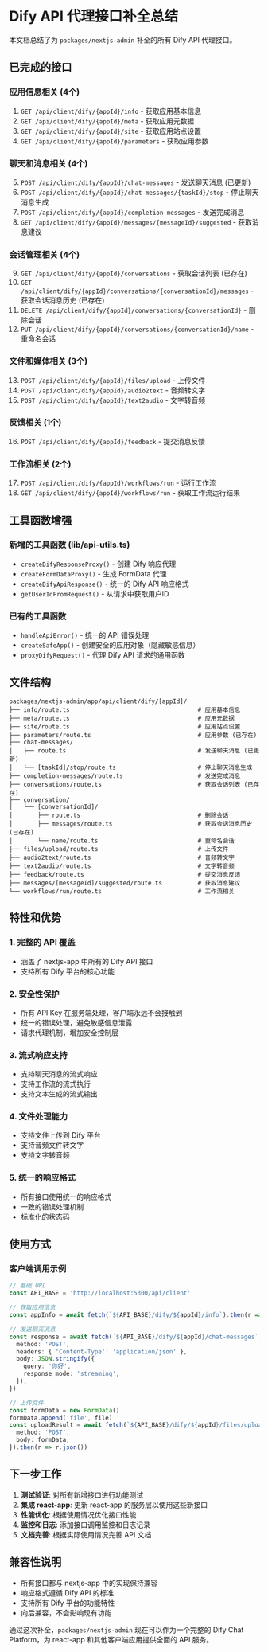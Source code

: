 # Dify API 代理接口补全总结

本文档总结了为 `packages/nextjs-admin` 补全的所有 Dify API 代理接口。

## 已完成的接口

### 应用信息相关 (4个)

1. `GET /api/client/dify/{appId}/info` - 获取应用基本信息
2. `GET /api/client/dify/{appId}/meta` - 获取应用元数据
3. `GET /api/client/dify/{appId}/site` - 获取应用站点设置
4. `GET /api/client/dify/{appId}/parameters` - 获取应用参数

### 聊天和消息相关 (4个)

5. `POST /api/client/dify/{appId}/chat-messages` - 发送聊天消息 (已更新)
6. `POST /api/client/dify/{appId}/chat-messages/{taskId}/stop` - 停止聊天消息生成
7. `POST /api/client/dify/{appId}/completion-messages` - 发送完成消息
8. `GET /api/client/dify/{appId}/messages/{messageId}/suggested` - 获取消息建议

### 会话管理相关 (4个)

9. `GET /api/client/dify/{appId}/conversations` - 获取会话列表 (已存在)
10. `GET /api/client/dify/{appId}/conversations/{conversationId}/messages` - 获取会话消息历史 (已存在)
11. `DELETE /api/client/dify/{appId}/conversations/{conversationId}` - 删除会话
12. `PUT /api/client/dify/{appId}/conversations/{conversationId}/name` - 重命名会话

### 文件和媒体相关 (3个)

13. `POST /api/client/dify/{appId}/files/upload` - 上传文件
14. `POST /api/client/dify/{appId}/audio2text` - 音频转文字
15. `POST /api/client/dify/{appId}/text2audio` - 文字转音频

### 反馈相关 (1个)

16. `POST /api/client/dify/{appId}/feedback` - 提交消息反馈

### 工作流相关 (2个)

17. `POST /api/client/dify/{appId}/workflows/run` - 运行工作流
18. `GET /api/client/dify/{appId}/workflows/run` - 获取工作流运行结果

## 工具函数增强

### 新增的工具函数 (lib/api-utils.ts)

- `createDifyResponseProxy()` - 创建 Dify 响应代理
- `createFormDataProxy()` - 生成 FormData 代理
- `createDifyApiResponse()` - 统一的 Dify API 响应格式
- `getUserIdFromRequest()` - 从请求中获取用户ID

### 已有的工具函数

- `handleApiError()` - 统一的 API 错误处理
- `createSafeApp()` - 创建安全的应用对象（隐藏敏感信息）
- `proxyDifyRequest()` - 代理 Dify API 请求的通用函数

## 文件结构

```
packages/nextjs-admin/app/api/client/dify/[appId]/
├── info/route.ts                                    # 应用基本信息
├── meta/route.ts                                    # 应用元数据
├── site/route.ts                                    # 应用站点设置
├── parameters/route.ts                              # 应用参数 (已存在)
├── chat-messages/
│   ├── route.ts                                     # 发送聊天消息 (已更新)
│   └── [taskId]/stop/route.ts                       # 停止聊天消息生成
├── completion-messages/route.ts                     # 发送完成消息
├── conversations/route.ts                           # 获取会话列表 (已存在)
├── conversation/
│   └── [conversationId]/
│       ├── route.ts                                 # 删除会话
│       ├── messages/route.ts                        # 获取会话消息历史 (已存在)
│       └── name/route.ts                            # 重命名会话
├── files/upload/route.ts                            # 上传文件
├── audio2text/route.ts                              # 音频转文字
├── text2audio/route.ts                              # 文字转音频
├── feedback/route.ts                                # 提交消息反馈
├── messages/[messageId]/suggested/route.ts          # 获取消息建议
└── workflows/run/route.ts                           # 工作流相关
```

## 特性和优势

### 1. 完整的 API 覆盖

- 涵盖了 nextjs-app 中所有的 Dify API 接口
- 支持所有 Dify 平台的核心功能

### 2. 安全性保护

- 所有 API Key 在服务端处理，客户端永远不会接触到
- 统一的错误处理，避免敏感信息泄露
- 请求代理机制，增加安全控制层

### 3. 流式响应支持

- 支持聊天消息的流式响应
- 支持工作流的流式执行
- 支持文本生成的流式输出

### 4. 文件处理能力

- 支持文件上传到 Dify 平台
- 支持音频文件转文字
- 支持文字转音频

### 5. 统一的响应格式

- 所有接口使用统一的响应格式
- 一致的错误处理机制
- 标准化的状态码

## 使用方式

### 客户端调用示例

```typescript
// 基础 URL
const API_BASE = 'http://localhost:5300/api/client'

// 获取应用信息
const appInfo = await fetch(`${API_BASE}/dify/${appId}/info`).then(r => r.json())

// 发送聊天消息
const response = await fetch(`${API_BASE}/dify/${appId}/chat-messages`, {
  method: 'POST',
  headers: { 'Content-Type': 'application/json' },
  body: JSON.stringify({
    query: '你好',
    response_mode: 'streaming',
  }),
})

// 上传文件
const formData = new FormData()
formData.append('file', file)
const uploadResult = await fetch(`${API_BASE}/dify/${appId}/files/upload`, {
  method: 'POST',
  body: formData,
}).then(r => r.json())
```

## 下一步工作

1. **测试验证**: 对所有新增接口进行功能测试
2. **集成 react-app**: 更新 react-app 的服务层以使用这些新接口
3. **性能优化**: 根据使用情况优化接口性能
4. **监控和日志**: 添加接口调用监控和日志记录
5. **文档完善**: 根据实际使用情况完善 API 文档

## 兼容性说明

- 所有接口都与 nextjs-app 中的实现保持兼容
- 响应格式遵循 Dify API 的标准
- 支持所有 Dify 平台的功能特性
- 向后兼容，不会影响现有功能

通过这次补全，`packages/nextjs-admin` 现在可以作为一个完整的 Dify Chat Platform，为 react-app 和其他客户端应用提供全面的 API 服务。
